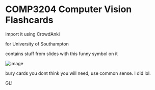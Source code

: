 # COMP3204 Computer Vision Flashcards

import it using CrowdAnki

for University of Southampton

contains stuff from slides with this funny symbol on it

![image](https://github.com/user-attachments/assets/4e6d548e-891e-404c-8c5c-4350534e6dbb)

bury cards you dont think you will need, use common sense. I did lol.

GL!
